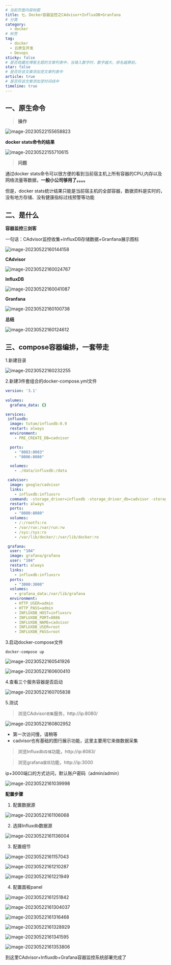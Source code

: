 ```yaml
---
# 当前页面内容标题
title: 七、Docker容器监控之CAdvisor+InfluxDB+Granfana
# 分类
category:
  - docker
# 标签
tag: 
  - docker
  - 云原生开发
  - Devops
sticky: false
# 是否收藏在博客主题的文章列表中，当填入数字时，数字越大，排名越靠前。
star: false
# 是否将该文章添加至文章列表中
article: true
# 是否将该文章添加至时间线中
timeline: true
---
```


## 一、原生命令

>   **操作**

![image-20230522155658823](./images/image-20230522155658823.png)

**docker stats命令的结果**

![image-20230522155710615](./images/image-20230522155710615.png)

>   **问题**

通过docker stats命令可以很方便的看到当前宿主机上所有容器的CPU,内存以及网络流量等数据，**一般小公司够用了。。。。**

 但是，docker stats统计结果只能是当前宿主机的全部容器，数据资料是实时的，没有地方存储、没有健康指标过线预警等功能

## 二、是什么

**容器监控三剑客**

一句话：CAdvisor监控收集+InfluxDB存储数据+Granfana展示图标

![image-20230522160144158](./images/image-20230522160144158.png)

**CAdvisor**

![image-20230522160024767](./images/image-20230522160024767.png)

**InfluxDB**

![image-20230522160041087](./images/image-20230522160041087.png)

**Granfana**

![image-20230522160100738](./images/image-20230522160100738.png)

**总结**

![image-20230522160124612](./images/image-20230522160124612.png)

## 三、compose容器编排，一套带走

1.新建目录

![image-20230522160232255](./images/image-20230522160232255.png)

2.新建3件套组合的docker-compose.yml文件

```yml
version: '3.1'
 
volumes:
  grafana_data: {}

services:
 influxdb:
  image: tutum/influxdb:0.9
  restart: always
  environment:
    - PRE_CREATE_DB=cadvisor

  ports:
    - "8083:8083"
    - "8086:8086"

  volumes:
    - ./data/influxdb:/data

 cadvisor:
  image: google/cadvisor
  links:
    - influxdb:influxsrv
  command: -storage_driver=influxdb -storage_driver_db=cadvisor -storage_driver_host=influxsrv:8086
  restart: always
  ports:
    - "8080:8080"
  volumes:
    - /:/rootfs:ro
    - /var/run:/var/run:rw
    - /sys:/sys:ro
    - /var/lib/docker/:/var/lib/docker:ro

 grafana:
  user: "104"
  image: grafana/grafana
  user: "104"
  restart: always
  links:
    - influxdb:influxsrv
  ports:
    - "3000:3000"
  volumes:
    - grafana_data:/var/lib/grafana
  environment:
    - HTTP_USER=admin
    - HTTP_PASS=admin
    - INFLUXDB_HOST=influxsrv
    - INFLUXDB_PORT=8086
    - INFLUXDB_NAME=cadvisor
    - INFLUXDB_USER=root
    - INFLUXDB_PASS=root
```

3.启动docker-compose文件

```shell
docker-compose up
```

![image-20230522160541926](./images/image-20230522160541926.png)

![image-20230522160600410](./images/image-20230522160600410.png)

4.查看三个服务容器是否启动

![image-20230522160705838](./images/image-20230522160705838.png)

5.测试

>   浏览CAdvisor`收集`服务，http://ip:8080/

![image-20230522160802952](./images/image-20230522160802952.png)

-   第一次访问慢，请稍等
-   cadvisor也有基础的图行展示功能，这里主要用它来做数据采集

>   浏览Influxdb`存储`功能，http://ip:8083/

>   浏览grafana`展现`功能，http://ip:3000

ip+3000端口的方式访问，默认账户密码（admin/admin）

![image-20230522161039998](./images/image-20230522161039998.png)

**配置步骤**

1.   配置数据源

![image-20230522161106068](./images/image-20230522161106068.png)

2.   选择Influxdb数据源

![image-20230522161136004](./images/image-20230522161136004.png)

3.   配置细节

![image-20230522161157043](./images/image-20230522161157043.png)

![image-20230522161210287](./images/image-20230522161210287.png)

![image-20230522161221949](./images/image-20230522161221949.png)

4.   配置面板panel

![image-20230522161251842](./images/image-20230522161251842.png)

![image-20230522161304037](./images/image-20230522161304037.png)

![image-20230522161316468](./images/image-20230522161316468.png)

![image-20230522161328929](./images/image-20230522161328929.png)

![image-20230522161341595](./images/image-20230522161341595.png)

![image-20230522161353806](./images/image-20230522161353806.png)

到这里CAdvisor+Influxdb+Grafana容器监控系统部署完成了